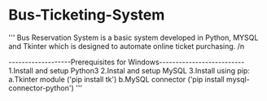 # Bus-Ticketing-System
'''
Bus Reservation System is a basic system developed in Python, MYSQL and Tkinter which is designed to automate online ticket purchasing. /n

-------------------Prerequisites for Windows--------------------------
1.Install and setup Python3
2.Instal and setup MySQL
3.Install using pip:
  a.Tkinter module ('pip install tk')
  b.MySQL connector ('pip install mysql-connector-python')
'''

